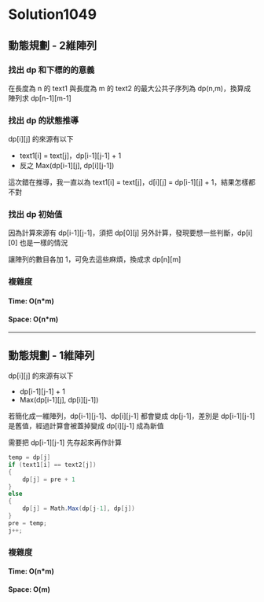# Solution1049

## 動態規劃 - 2維陣列

### 找出 dp 和下標的的意義

在長度為 n 的 text1 與長度為 m 的 text2 的最大公共子序列為 dp(n,m)，換算成陣列求 dp[n-1][m-1]

### 找出 dp 的狀態推導

dp[i][j] 的來源有以下
- text1[i] = text[j]，dp[i-1][j-1] + 1
- 反之 Max(dp[i-1][j], dp[i][j-1])

這次錯在推導，我一直以為 text1[i] = text[j]，d[i][j] = dp[i-1][j] + 1，結果怎樣都不對

### 找出 dp 初始值

因為計算來源有 dp[i-1][j-1]，須把 dp[0][j] 另外計算，發現要想一些判斷，dp[i][0] 也是一樣的情況

讓陣列的數目各加 1，可免去這些麻煩，換成求 dp[n][m]

### 複雜度

#### Time: O(n*m)

#### Space: O(n*m)

---

## 動態規劃 - 1維陣列

dp[i][j] 的來源有以下
- dp[i-1][j-1] + 1
- Max(dp[i-1][j], dp[i][j-1])

若簡化成一維陣列，dp[i-1][j-1]、dp[i][j-1] 都會變成 dp[j-1]，差別是 dp[i-1][j-1] 是舊值，經過計算會被蓋掉變成 dp[i][j-1] 成為新值

需要把 dp[i-1][j-1] 先存起來再作計算

```csharp
temp = dp[j]
if (text1[i] == text2[j])
{
    dp[j] = pre + 1
}
else
{
    dp[j] = Math.Max(dp[j-1], dp[j])
}
pre = temp;
j++;
```

### 複雜度

#### Time: O(n*m)

#### Space: O(m)
